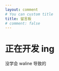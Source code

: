 ```yaml
---
layout: comment
# You can custom title
title: 留言板
# comment: false
---
```


# 正在开发 ing

没学会 waline 导致的
